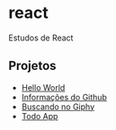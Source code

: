# react
Estudos de React
<h2>Projetos</h2>
<ul>
    <li><a href="https://github.com/andrefelizardo/react/tree/master/hello-world">Hello World</a></li>
    <li><a href="https://github.com/andrefelizardo/react/tree/master/info-usuario-github">Informações do Github</a></li>
    <li><a href="https://github.com/andrefelizardo/react/tree/master/giphy">Buscando no Giphy</a></li>
    <li><a href="https://github.com/andrefelizardo/react/tree/master/todo-app">Todo App</a></li>
</ul>